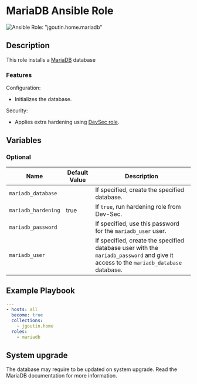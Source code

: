 # MariaDB Ansible Role

![Ansible Role: "jgoutin.home.mariadb"](https://github.com/JGoutin/ansible_home/workflows/Ansible%20Role:%20%22jgoutin.home.mariadb%22/badge.svg)

## Description

This role installs a [MariaDB](https://mariadb.org) database

### Features

Configuration:
* Initializes the database.

Security:
* Applies extra hardening using [DevSec role](https://dev-sec.io/baselines/mysql).

## Variables

### Optional

| Name           | Default Value | Description                        |
| -------------- | ------------- | -----------------------------------|
| `mariadb_database`| | If specified, create the specified database.
| `mariadb_hardening`| true | If `true`, run hardening role from Dev-Sec.
| `mariadb_password`| | If specified, use this password for the `mariadb_user` user.
| `mariadb_user`| | If specified, create the specified database user with the `mariadb_password` and give it access to the `mariadb_database` database.

## Example Playbook

```yaml
---
- hosts: all
  become: true
  collections:
    - jgoutin.home
  roles:
    - mariadb
```

## System upgrade

The database may require to be updated on system upgrade. Read the MariaDB
documentation for more information.
